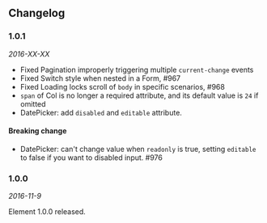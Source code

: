 ## Changelog

### 1.0.1

*2016-XX-XX*

- Fixed Pagination improperly triggering multiple `current-change` events
- Fixed Switch style when nested in a Form, #967
- Fixed Loading locks scroll of `body` in specific scenarios, #968
- `span` of Col is no longer a required attribute, and its default value is `24` if omitted
- DatePicker: add `disabled` and `editable` attribute.

#### Breaking change
- DatePicker: can't change value when `readonly` is true, setting `editable` to false if you want to disabled input. #976

### 1.0.0

*2016-11-9*

Element 1.0.0 released.
